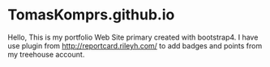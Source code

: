 # TomasKomprs.github.io
Hello, This is my portfolio Web Site primary created with bootstrap4. I have use plugin from http://reportcard.rileyh.com/ to add badges and points from my treehouse account.
